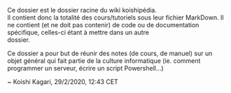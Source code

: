 Ce dossier est le dossier racine du wiki koishipédia.  
Il contient donc la totalité des cours/tutoriels sous leur fichier MarkDown.
Il ne contient (et ne doit pas contenir) de code ou de documentation spécifique, celles-ci étant à mettre dans un autre  
dossier.
  
Ce dossier a pour but de réunir des notes (de cours, de manuel) sur un objet général qui fait partie de la culture informatique (ie. comment programmer un serveur, écrire un script Powershell...)
  
  ~ Koishi Kagari, 29/2/2020, 12:43 CET
